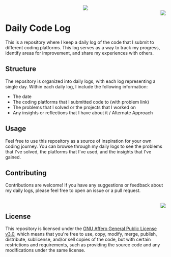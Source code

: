 <!-- <center>
<img src="https://media0.giphy.com/media/qgQUggAC3Pfv687qPC/giphy.gif?cid=ecf05e47w1n08uovhxjpbgx4zphsxbnzdcx0zueg0ou2lntx&ep=v1_gifs_search&rid=giphy.gif&ct=g">
</center> -->
<center>
<img src="https://i.gifer.com/UF47.gif">
</center>

<center>
<img style="float: right;" src="https://i.gifer.com/6Hmb.gif">
</center>

# Daily Code Log

This is a repository where I keep a daily log of the code that I submit to different coding platforms. This log serves as a way to track my progress, identify areas for improvement, and share my experiences with others.

## Structure

The repository is organized into daily logs, with each log representing a single day. Within each daily log, I include the following information:

- The date
- The coding platforms that I submitted code to (with problem link)
- The problems that I solved or the projects that I worked on
- Any insights or reflections that I have about it / Alternate Approach

## Usage

Feel free to use this repository as a source of inspiration for your own coding journey. You can browse through my daily logs to see the problems that I've solved, the platforms that I've used, and the insights that I've gained.
<br>

## Contributing

Contributions are welcome! If you have any suggestions or feedback about my daily logs, please feel free to open an issue or a pull request.
  
   
<br>        
<center>
<img style="float: right;" src="https://i.gifer.com/2MgN.gif">
</center>

## License

This repository is licensed under the [GNU Affero General Public License v3.0](https://www.gnu.org/licenses/agpl-3.0.en.html), which means that you're free to use, copy, modify, merge, publish, distribute, sublicense, and/or sell copies of the code, but with certain restrictions and requirements, such as providing the source code and any modifications under the same license.
